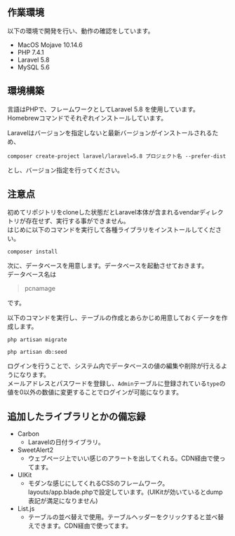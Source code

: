 ## 作業環境
以下の環境で開発を行い、動作の確認をしています。
- MacOS Mojave 10.14.6
- PHP 7.4.1
- Laravel 5.8
- MySQL 5.6

## 環境構築
言語はPHPで、フレームワークとしてLaravel 5.8 を使用しています。
Homebrewコマンドでそれぞれインストールしています。  

Laravelはバージョンを指定しないと最新バージョンがインストールされるため、
```
composer create-project laravel/laravel=5.8 プロジェクト名 --prefer-dist
```
とし、バージョン指定を行ってください。

## 注意点
初めてリポジトリをcloneした状態だとLaravel本体が含まれるvendarディレクトリが存在せず、実行する事ができません。  
はじめに以下のコマンドを実行して各種ライブラリをインストールしてください。
```
composer install
```
次に、データベースを用意します。データベースを起動させておきます。  
データベース名は
> pcnamage

です。

以下のコマンドを実行し、テーブルの作成とあらかじめ用意しておくデータを作成します。
```
php artisan migrate
```

```
php artisan db:seed
```

ログインを行うことで、システム内でデータベースの値の編集や削除が行えるようになります。  
メールアドレスとパスワードを登録し、`Admin`テーブルに登録されている`type`の値を0以外の数値に変更することでログインが可能になります。  


## 追加したライブラリとかの備忘録
- Carbon
    - Laravelの日付ライブラリ。
- SweetAlert2
    - ウェブページ上でいい感じのアラートを出してくれる。CDN経由で使ってます。
- UIKit
    - モダンな感じにしてくれるCSSのフレームワーク。layouts/app.blade.phpで設定しています。(UIKitが効いているとdump表記が満足になりません)
- List.js
    - テーブルの並べ替えで使用。テーブルヘッダーをクリックすると並べ替えできます。CDN経由で使ってます。
